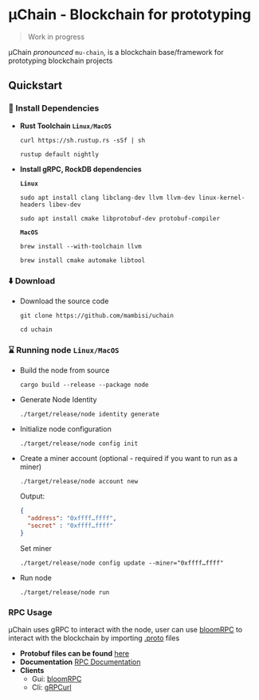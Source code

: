 # µChain - Blockchain for prototyping
> Work in progress

µChain _pronounced_ `mu-chain`, is a blockchain base/framework for prototyping blockchain projects
## Quickstart

### 🧰 Install Dependencies
* **Rust Toolchain `Linux/MacOS`**
    ```shell
    curl https://sh.rustup.rs -sSf | sh
    ```
    ```shell
    rustup default nightly
    ```
* **Install gRPC, RockDB dependencies**

  **`Linux`**

  ```shell
  sudo apt install clang libclang-dev llvm llvm-dev linux-kernel-headers libev-dev
  ```
  ```shell
  sudo apt install cmake libprotobuf-dev protobuf-compiler
  ```
  **`MacOS`**

  ```shell
  brew install --with-toolchain llvm
  ```
  ```shell
  brew install cmake automake libtool
  ```
### ⬇️ Download

* Download the source code
    ```shell
    git clone https://github.com/mambisi/uchain
    ```
    ```shell
    cd uchain
    ```
### ⌛️ Running node `Linux/MacOS`
* Build the node from source
    ```shell
    cargo build --release --package node
    ```
* Generate Node Identity
    ```shell
    ./target/release/node identity generate
    ```
* Initialize node configuration
    ```shell
    ./target/release/node config init
    ```
* Create a miner account (optional - required if you want to run as a miner)
  ```shell
  ./target/release/node account new
  ```
  Output:
  ```json
  {
    "address": "0xffff…ffff",
    "secret" : "0xffff…ffff"
  }
  ```
  Set miner
  ```shell
  ./target/release/node config update --miner="0xffff…ffff"
  ```
* Run node
  ```shell
  ./target/release/node run
  ```

### RPC Usage
µChain uses gRPC to interact with the node, user can use [bloomRPC](https://github.com/bloomrpc/bloomrpc.git) to interact with the blockchain by importing [.proto](/proto/schema) files 
* **Protobuf files can be found** [here](/proto/schema)
* **Documentation**
  [RPC Documentation](/docs/rpc.md)
* **Clients**
  * Gui: [bloomRPC](https://github.com/bloomrpc/bloomrpc.git)
  * Cli: [gRPCurl](https://github.com/fullstorydev/grpcurl)
